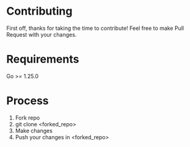 # Contributing

First off, thanks for taking the time to contribute! Feel free to make Pull Request with your changes.

# Requirements

Go >= 1.25.0

# Process

1. Fork repo
2. git clone <forked_repo>
3. Make changes
4. Push your changes in <forked_repo>
